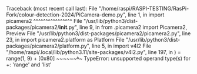Traceback (most recent call last):
  File "/home/raspi/RASPI-TESTING/RasPi-Fork/colour-detection-2024/PiCamera-demo.py", line 1, in <module>
    import picamera2 
    ^^^^^^^^^^^^^^^^
  File "/usr/lib/python3/dist-packages/picamera2/__init__.py", line 9, in <module>
    from .picamera2 import Picamera2, Preview
  File "/usr/lib/python3/dist-packages/picamera2/picamera2.py", line 23, in <module>
    import picamera2.platform as Platform
  File "/usr/lib/python3/dist-packages/picamera2/platform.py", line 5, in <module>
    import v4l2
  File "/home/raspi/.local/lib/python3.11/site-packages/v4l2.py", line 197, in <module>
    ) = range(1, 9) + [0x80]
        ~~~~~~~~~~~~^~~~~~~~
TypeError: unsupported operand type(s) for +: 'range' and 'list'
